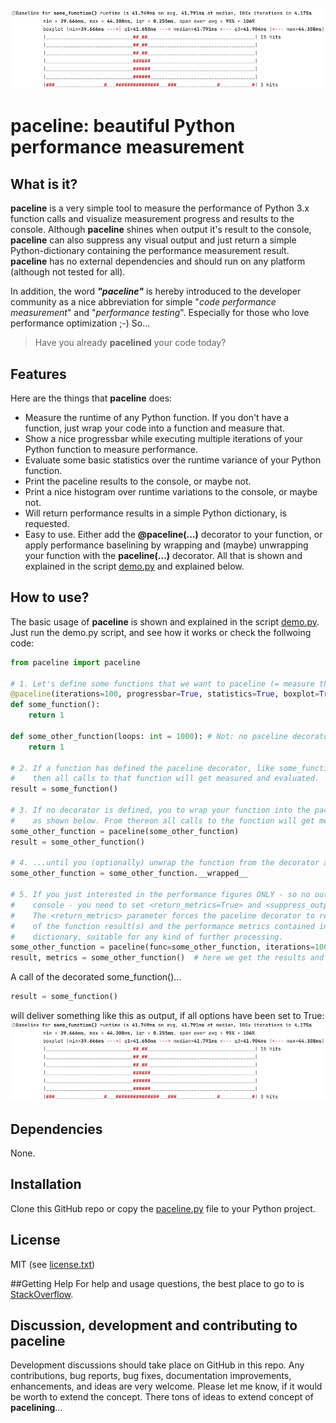 ![paceline](paceline.jpg)
# paceline: beautiful Python performance measurement
## What is it?
**paceline** is a very simple tool to measure the performance of Python 3.x function calls and visualize measurement progress
and results to the console. Although **paceline** shines when output it's result to the console, **paceline** can also 
suppress any visual output and just return a simple Python-dictionary containing the performance measurement result. 
**paceline** has no external dependencies and should run on any platform (although not tested for all).

In addition, the word ***"paceline"*** is hereby introduced to the developer community as a nice abbreviation for simple
"*code performance measurement*" and "*performance testing*". Especially for those who love performance optimization ;-) 
So... 
> Have you already **pacelined** your code today?

## Features
Here are the things that **paceline** does:
* Measure the runtime of any Python function. If you don't have a function, just wrap your code into a function and measure that. 
* Show a nice progressbar while executing multiple iterations of your Python function to measure performance.
* Evaluate some basic statistics over the runtime variance of your Python function.
* Print the paceline results to the console, or maybe not.
* Print a nice histogram over runtime variations to the console, or maybe not.
* Will return performance results in a simple Python dictionary, is requested.
* Easy to use. Either add the **@paceline(...)** decorator to your function, or apply performance baselining by wrapping 
  and (maybe) unwrapping your function with the **paceline(...)** decorator. All that is shown and explained in the 
  script [demo.py](demo.py) and explained below. 

## How to use?
The basic usage of **paceline** is shown and explained in the script [demo.py](demo.py). Just run the demo.py script, 
and see how it works or check the follwoing code:
```python
from paceline import paceline

# 1. Let's define some functions that we want to paceline (= measure their performance over 1...N iterations).
@paceline(iterations=100, progressbar=True, statistics=True, boxplot=True, histogram=True, return_metrics=False)
def some_function():
    return 1

def some_other_function(loops: int = 1000): # Not: no paceline decorator defined!
    return 1

# 2. If a function has defined the paceline decorator, like some_function(...)
#    then all calls to that function will get measured and evaluated.
result = some_function()

# 3. If no decorator is defined, you to wrap your function into the paceline
#    as shown below. From thereon all calls to the function will get measured...
some_other_function = paceline(some_other_function)
result = some_other_function()

# 4. ...until you (optionally) unwrap the function from the decorator again, like this:
some_other_function = some_other_function.__wrapped__

# 5. If you just interested in the performance figures ONLY - so no output to the
#    console - you need to set <return_metrics=True> and <suppress_output=True>.
#    The <return_metrics> parameter forces the paceline decorator to return a tuple
#    of the function result(s) and the performance metrics contained in a simple
#    dictionary, suitable for any kind of further processing.
some_other_function = paceline(func=some_other_function, iterations=100, return_metrics=True, suppress_output=True)
result, metrics = some_other_function()  # here we get the results and the metrics
```
A call of the decorated some_function()...
```python
result = some_function()
```
will deliver something like this as output, if all options have been set to True:
![paceline](paceline.jpg)

## Dependencies
None.

## Installation
Clone this GitHub repo or copy the [paceline.py](paceline.py) file to your Python project.  

## License
MIT (see [license.txt](license.txt))

##Getting Help
For help and usage questions, the best place to go to is [StackOverflow](https://stackoverflow.com/questions/tagged/paceline). 

## Discussion, development and contributing to paceline
Development discussions should take place on GitHub in this repo. Any contributions, bug reports, bug fixes, 
documentation improvements, enhancements, and ideas are very welcome. Please let me know, if it would be worth to
extend the concept. There tons of ideas to extend concept of **pacelining**...